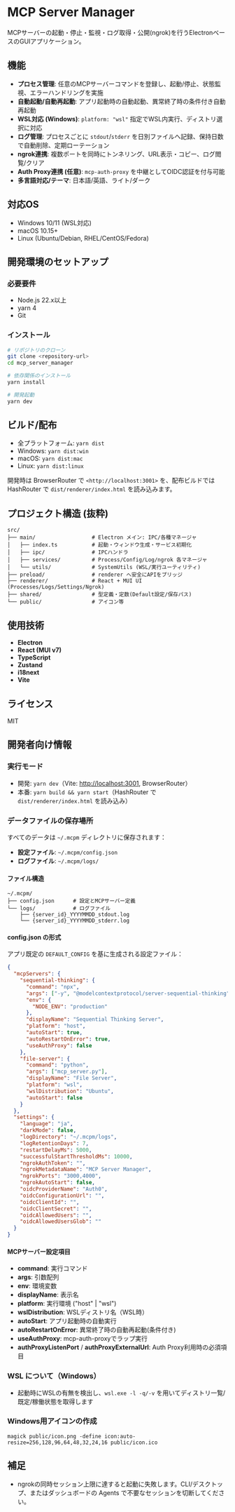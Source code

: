 # MCP Server Manager

MCPサーバーの起動・停止・監視・ログ取得・公開(ngrok)を行うElectronベースのGUIアプリケーション。

## 機能

- **プロセス管理**: 任意のMCPサーバーコマンドを登録し、起動/停止、状態監視、エラーハンドリングを実施
- **自動起動/自動再起動**: アプリ起動時の自動起動、異常終了時の条件付き自動再起動
- **WSL対応 (Windows)**: `platform: "wsl"` 指定でWSL内実行、ディストリ選択に対応
- **ログ管理**: プロセスごとに `stdout`/`stderr` を日別ファイルへ記録、保持日数で自動削除、定期ローテーション
- **ngrok連携**: 複数ポートを同時にトンネリング、URL表示・コピー、ログ閲覧/クリア
- **Auth Proxy連携 (任意)**: `mcp-auth-proxy` を中継としてOIDC認証を付与可能
- **多言語対応/テーマ**: 日本語/英語、ライト/ダーク

## 対応OS

- Windows 10/11 (WSL対応)
- macOS 10.15+
- Linux (Ubuntu/Debian, RHEL/CentOS/Fedora)

## 開発環境のセットアップ

### 必要要件

- Node.js 22.x以上
- yarn 4
- Git

### インストール

```bash
# リポジトリのクローン
git clone <repository-url>
cd mcp_server_manager

# 依存関係のインストール
yarn install

# 開発起動
yarn dev
```

## ビルド/配布

- 全プラットフォーム: `yarn dist`
- Windows: `yarn dist:win`
- macOS: `yarn dist:mac`
- Linux: `yarn dist:linux`

開発時は BrowserRouter で `<http://localhost:3001>` を、配布ビルドでは HashRouter で `dist/renderer/index.html` を読み込みます。

## プロジェクト構造 (抜粋)

```text
src/
├── main/                  # Electron メイン: IPC/各種マネージャ
│   ├── index.ts           # 起動・ウィンドウ生成・サービス初期化
│   ├── ipc/               # IPCハンドラ
│   ├── services/          # Process/Config/Log/ngrok 各マネージャ
│   └── utils/             # SystemUtils (WSL/実行ユーティリティ)
├── preload/               # renderer へ安全にAPIをブリッジ
├── renderer/              # React + MUI UI (Processes/Logs/Settings/Ngrok)
├── shared/                # 型定義・定数(Default設定/保存パス)
└── public/                # アイコン等
```

## 使用技術

- **Electron**
- **React (MUI v7)**
- **TypeScript**
- **Zustand**
- **i18next**
- **Vite**

## ライセンス

MIT

## 開発者向け情報

### 実行モード

- 開発: `yarn dev`（Vite: <http://localhost:3001>, BrowserRouter）
- 本番: `yarn build && yarn start`（HashRouter で `dist/renderer/index.html` を読み込み）

### データファイルの保存場所

すべてのデータは `~/.mcpm` ディレクトリに保存されます：

- **設定ファイル**: `~/.mcpm/config.json`
- **ログファイル**: `~/.mcpm/logs/`

#### ファイル構造

```text
~/.mcpm/
├── config.json      # 設定とMCPサーバー定義
└── logs/            # ログファイル
    ├── {server_id}_YYYYMMDD_stdout.log
    └── {server_id}_YYYYMMDD_stderr.log
```

#### config.json の形式

アプリ既定の `DEFAULT_CONFIG` を基に生成される設定ファイル：

```json
{
  "mcpServers": {
    "sequential-thinking": {
      "command": "npx",
      "args": ["-y", "@modelcontextprotocol/server-sequential-thinking"],
      "env": {
        "NODE_ENV": "production"
      },
      "displayName": "Sequential Thinking Server",
      "platform": "host",
      "autoStart": true,
      "autoRestartOnError": true,
      "useAuthProxy": false
    },
    "file-server": {
      "command": "python",
      "args": ["mcp_server.py"],
      "displayName": "File Server",
      "platform": "wsl",
      "wslDistribution": "Ubuntu",
      "autoStart": false
    }
  },
  "settings": {
    "language": "ja",
    "darkMode": false,
    "logDirectory": "~/.mcpm/logs",
    "logRetentionDays": 7,
    "restartDelayMs": 5000,
    "successfulStartThresholdMs": 10000,
    "ngrokAuthToken": "",
    "ngrokMetadataName": "MCP Server Manager",
    "ngrokPorts": "3000,4000",
    "ngrokAutoStart": false,
    "oidcProviderName": "Auth0",
    "oidcConfigurationUrl": "",
    "oidcClientId": "",
    "oidcClientSecret": "",
    "oidcAllowedUsers": "",
    "oidcAllowedUsersGlob": ""
  }
}
```

#### MCPサーバー設定項目

- **command**: 実行コマンド
- **args**: 引数配列
- **env**: 環境変数
- **displayName**: 表示名
- **platform**: 実行環境 ("host" | "wsl")
- **wslDistribution**: WSLディストリ名（WSL時）
- **autoStart**: アプリ起動時の自動実行
- **autoRestartOnError**: 異常終了時の自動再起動(条件付き)
- **useAuthProxy**: mcp-auth-proxyでラップ実行
- **authProxyListenPort** / **authProxyExternalUrl**: Auth Proxy利用時の必須項目

### WSL について（Windows）

- 起動時にWSLの有無を検出し、`wsl.exe -l -q/-v` を用いてディストリ一覧/既定/稼働状態を取得します

### Windows用アイコンの作成

```exec
magick public/icon.png -define icon:auto-resize=256,128,96,64,48,32,24,16 public/icon.ico
```

## 補足

- ngrokの同時セッション上限に達すると起動に失敗します。CLI/デスクトップ、またはダッシュボードの Agents で不要なセッションを切断してください。
